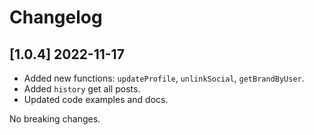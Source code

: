 # Changelog

## [1.0.4] 2022-11-17

- Added new functions: `updateProfile`, `unlinkSocial`, `getBrandByUser`.
- Added `history` get all posts.
- Updated code examples and docs.

No breaking changes.
